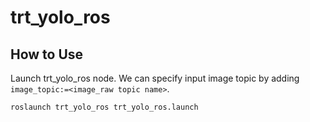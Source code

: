 # trt_yolo_ros
## How to Use
Launch trt_yolo_ros node.
We can specify input image topic by adding `image_topic:=<image_raw topic name>`.
```
roslaunch trt_yolo_ros trt_yolo_ros.launch
```

